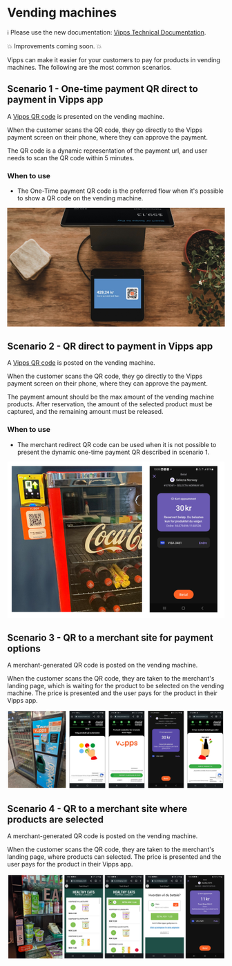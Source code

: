 <!-- START_METADATA
---
title: Vending machines
sidebar_position: 80
pagination_next: null
pagination_prev: null
---
END_METADATA -->

# Vending machines

<!-- START_COMMENT -->

ℹ️ Please use the new documentation:
[Vipps Technical Documentation](https://vippsas.github.io/vipps-developer-docs/).

<!-- END_COMMENT -->

💥 Improvements coming soon. 💥


Vipps can make it easier for your customers to pay for products in vending machines.
The following are the most common scenarios.

## Scenario 1 - One-time payment QR direct to payment in Vipps app

A [Vipps QR code](https://vippsas.github.io/vipps-developer-docs/docs/APIs/qr-api/vipps-qr-one-time-payment-api-howitworks) is presented on the vending machine.

When the customer scans the QR code, they go directly to the Vipps payment screen on their phone, where they can approve the payment.

The QR code is a dynamic representation of the payment url, and user needs to scan the QR code within 5 minutes.  

### When to use

* The One-Time payment QR code is the preferred flow when it's possible to show a QR code on the vending machine.

![one_time_payment_qr](images/0_one_time_payment_qr.jpg)


## Scenario 2 - QR direct to payment in Vipps app

A [Vipps QR code](https://vippsas.github.io/vipps-developer-docs/docs/APIs/qr-api/vipps-qr-api#merchant-redirect-qr-codes) is posted on the vending machine.

When the customer scans the QR code, they go directly to the Vipps payment screen on their phone, where they can approve the payment.

The payment amount should be the max amount of the vending machine products. After reservation, the amount of the selected product must be captured, and the remaining amount must be released. 

### When to use

* The merchant redirect QR code can be used when it is not possible to present the dynamic one-time payment QR described in scenario 1. 

![qr_direct_to_payment](images/1_qr_direct_to_payment.png)

## Scenario 3 - QR to a merchant site for payment options

A merchant-generated QR code is posted on the vending machine.

When the customer scans the QR code, they are taken to the merchant's landing page, which is waiting for the product to be selected on the vending machine.
The price is presented and the user pays for the product in their Vipps app.

![2_qr_to_landing_page_waiting_for_selection](images/2_qr_to_landing_page_waiting_for_selection.png)

## Scenario 4 - QR to a merchant site where products are selected

A merchant-generated QR code is posted on the vending machine.

When the customer scans the QR code,
they are taken to the merchant's landing page, where products can selected.
The price is presented and the user pays for the product in their Vipps app.

![3_qr_to_landing_page_providing_selection](images/3_qr_to_landing_page_providing_selection.png)

